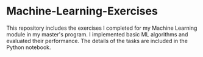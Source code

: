 # Machine-Learning-Exercises

This repository includes the exercises I completed for my Machine Learning module in my master's program. I implemented basic ML algorithms and evaluated their performance. The details of the tasks are included in the Python notebook.

